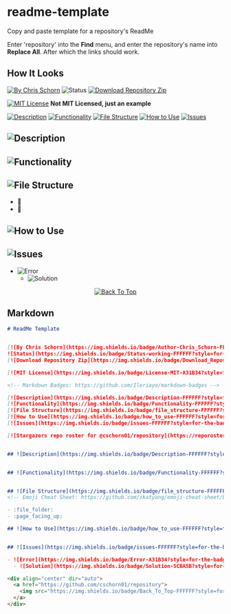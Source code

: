 # readme-template
Copy and paste template for a repository's ReadMe

Enter 'repository' into the **Find** menu, and enter the repository's name into **Replace All**. After which the links should work.

## How It Looks

[![By Chris Schorn](https://img.shields.io/badge/Author-Chris_Schorn-FFFFFF?style=for-the-badge)](https://github.com/cschorn01)
![Status](https://img.shields.io/badge/Status-working-FFFFFF?style=for-the-badge)
[![Download Repository Zip](https://img.shields.io/badge/Download_Repository_Zip-FFFFFF?style=for-the-badge)](https://github.com/cschorn01/readme-template/archive/refs/heads/main.zip)

[![MIT License](https://img.shields.io/badge/License-MIT-A31B34?style=for-the-badge)](https://mit-license.org/) **Not MIT Licensed, just an example**

<!-- Markdown Badges: https://github.com/Ileriayo/markdown-badges -->

[![Description](https://img.shields.io/badge/Description-FFFFFF?style=for-the-badge)](https://github.com/cschorn01/readme-template/tree/main#description)
[![Functionality](https://img.shields.io/badge/Functionality-FFFFFF?style=for-the-badge)](https://github.com/cschorn01/readme-template/tree/main#functionality)
[![File Structure](https://img.shields.io/badge/file_structure-FFFFFF?style=for-the-badge)](https://github.com/cschorn01/readme-template/tree/main#file-structure)
[![How to Use](https://img.shields.io/badge/how_to_use-FFFFFF?style=for-the-badge)](https://github.com/cschorn01/readme-template/tree/main#how-to-use)
[![Issues](https://img.shields.io/badge/issues-FFFFFF?style=for-the-badge)](https://github.com/cschorn01/readme-template/blob/main/README.md#issues)


## ![Description](https://img.shields.io/badge/Description-FFFFFF?style=for-the-badge)


## ![Functionality](https://img.shields.io/badge/Functionality-FFFFFF?style=for-the-badge)


## ![File Structure](https://img.shields.io/badge/file_structure-FFFFFF?style=for-the-badge)
<!-- Emoji Cheat Sheet: https://github.com/ikatyang/emoji-cheat-sheet/blob/master/README.md -->

- :file_folder: 
- :page_facing_up: 

## ![How to Use](https://img.shields.io/badge/how_to_use-FFFFFF?style=for-the-badge)


## ![Issues](https://img.shields.io/badge/issues-FFFFFF?style=for-the-badge)

- ![Error](https://img.shields.io/badge/Error-A31B34?style=for-the-badge) 
  - ![Solution](https://img.shields.io/badge/Solution-5CBA5B?style=for-the-badge) 

<div align="center" dir="auto">
  <a href="https://github.com/cschorn01/readme-template">
    <img src="https://img.shields.io/badge/Back_To_Top-FFFFFF?style=for-the-badge" alt="Back To Top">
  </a>
</div>

## Markdown

```markdown
# ReadMe Template


[![By Chris Schorn](https://img.shields.io/badge/Author-Chris_Schorn-FFFFFF?style=for-the-badge)](https://github.com/cschorn01)
![Status](https://img.shields.io/badge/Status-working-FFFFFF?style=for-the-badge)
[![Download Repository Zip](https://img.shields.io/badge/Download_Repository_Zip-FFFFFF?style=for-the-badge)](https://github.com/cschorn01/repository/archive/refs/heads/main.zip)

[![MIT License](https://img.shields.io/badge/License-MIT-A31B34?style=for-the-badge)](https://mit-license.org/) **Not MIT Licensed, just an example**

<!-- Markdown Badges: https://github.com/Ileriayo/markdown-badges -->

[![Description](https://img.shields.io/badge/Description-FFFFFF?style=for-the-badge)](https://github.com/cschorn01/repository/tree/main#)
[![Functionality](https://img.shields.io/badge/Functionality-FFFFFF?style=for-the-badge)](https://github.com/cschorn01/repository/tree/main#-1)
[![File Structure](https://img.shields.io/badge/file_structure-FFFFFF?style=for-the-badge)](https://github.com/cschorn01/repository/tree/main#-2)
[![How to Use](https://img.shields.io/badge/how_to_use-FFFFFF?style=for-the-badge)](https://github.com/cschorn01/repository/tree/main#-3)
[![Issues](https://img.shields.io/badge/issues-FFFFFF?style=for-the-badge)](https://github.com/cschorn01/repository/tree/main#-4)

[![Stargazers repo roster for @cschorn01/repository](https://reporoster.com/stars/cschorn01/repository)](https://github.com/cschorn01/repository/stargazers)


## ![Description](https://img.shields.io/badge/Description-FFFFFF?style=for-the-badge)


## ![Functionality](https://img.shields.io/badge/Functionality-FFFFFF?style=for-the-badge)


## ![File Structure](https://img.shields.io/badge/file_structure-FFFFFF?style=for-the-badge)
<!-- Emoji Cheat Sheet: https://github.com/ikatyang/emoji-cheat-sheet/blob/master/README.md -->

- :file_folder: 
- :page_facing_up: 

## ![How to Use](https://img.shields.io/badge/how_to_use-FFFFFF?style=for-the-badge)


## ![Issues](https://img.shields.io/badge/issues-FFFFFF?style=for-the-badge)

- ![Error](https://img.shields.io/badge/Error-A31B34?style=for-the-badge) 
  - ![Solution](https://img.shields.io/badge/Solution-5CBA5B?style=for-the-badge) 

<div align="center" dir="auto">
  <a href="https://github.com/cschorn01/repository">
    <img src="https://img.shields.io/badge/Back_To_Top-FFFFFF?style=for-the-badge" alt="Back To Top">
  </a>
</div>
```


